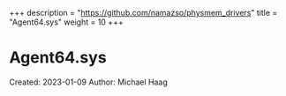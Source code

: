 +++
description = "https://github.com/namazso/physmem_drivers"
title = "Agent64.sys"
weight = 10
+++

# Agent64.sys

Created: 2023-01-09
Author: Michael Haag


